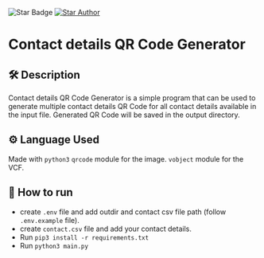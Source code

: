 ![Star Badge](https://img.shields.io/static/v1?style=flat&color=green&logo=python&label=MiniPy&message=%F0%9F%8C%9F%20If%20you%20found%20it%20useful) <a href="https://github.com/VinayakHegde">![Star Author](https://img.shields.io/static/v1?&style=flat&color=green&logo=github&label=Author&message=Vinayak%20Hegde)</a>

# Contact details QR Code Generator

## 🛠️ Description
Contact details QR Code Generator is a simple program that can be used to generate multiple contact details QR Code for all contact details available in the input file. Generated QR Code will be saved in the output directory.

## ⚙️ Language Used
Made with `python3`
`qrcode` module for the image.
`vobject` module for the VCF.


## 🤖 How to run
- create `.env` file and add outdir and contact csv file path (follow `.env.example` file).
- create `contact.csv` file and add your contact details.
- Run `pip3 install -r requirements.txt`
- Run `python3 main.py`
